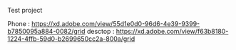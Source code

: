 Test project

Phone : https://xd.adobe.com/view/55d1e0d0-96d6-4e39-9399-b7850095a884-0082/grid
desctop : https://xd.adobe.com/view/f63b8180-1224-4ffb-59d0-b2699650cc2a-800a/grid